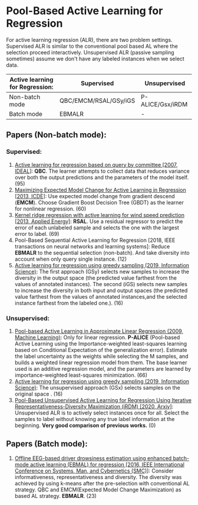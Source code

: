 # Pool-Based Active Learning for Regression

For active learning regression (ALR), there are two problem settings.
Supervised ALR is similar to the conventional pool based AL where the selection proceed interactively.
Unsupervised ALR (passive sampling sometimes) assume we don't have any labeled instances when we select data.

| Active learning for Regression: | Supervised            | Unsupervised     |
| ------------------------------- | --------------------- | ---------------- |
| Non-batch mode                  | QBC/EMCM/RSAL/GSy/iGS | P-ALICE/Gsx/iRDM |
| Batch mode                      | EBMALR                | -                |

## Papers (Non-batch mode):

### Supervised:
1. [Active learning for regression based on query by committee [2007, IDEAL]](https://link.springer.xilesou.top/chapter/10.1007/978-3-540-77226-2_22): 
  **QBC**.
  The learner attempts to collect data that reduces variance over both the output predictions and the parameters of the model itself. 
    (95)
2. [Maximizing Expected Model Change for Active Learning in Regression [2013, ICDE]](https://ieeexplore.ieee.org/abstract/document/6729489/): 
  Use expected model change from gradient descend (**EMCM**).
  Choose Gradient Boost Decision Tree (GBDT) as the learner for nonlinear regression.
  (60)
3. [Kernel ridge regression with active learning for wind speed prediction [2013, Applied Energy]](https://www.sciencedirect.com/science/article/pii/S0306261912006964):
  **RSAL**.
  Use a residual regressor to predict the error of each unlabeled sample and selects the one with the largest error to label.
 (69)
4. Pool-Based Sequential Active Learning for Regression [2018, IEEE transactions on neural networks and learning systems]: 
  Reduce **EBMALR** to the sequential selection (non-batch). 
  And take diversity into account when only query single instance.
  (12)
5. [Active learning for regression using greedy sampling (2019, Information Science)](https://www.sciencedirect.com/science/article/pii/S0020025518307680):
  The first approach (GSy) selects new samples to increase the diversity in the output space (the predicted value farthest from the values of annotated instances). 
  The second (iGS) selects new samples to increase the diversity in both input and output spaces (the predicted value farthest from the values of annotated instances,and the selected instance farthest from the labeled one.).
  (16)
    
### Unsupervised:
1. [Pool-based Active Learning in Approximate Linear Regression (2009, Machine Learning)](https://idp.springer.com/authorize?response_type=cookie&client_id=springerlink&redirect_uri=http://link.springer.com/article/10.1007/s10994-009-5100-3): 
  Only for linear regression.
  **P-ALICE** (Pool-based Active Learning using the Importance-weighted least-squares learning based on Conditional Expectation of the generalization error).
  Estimate the label uncertainty as the weights while selecting the M samples, and builds a weighted linear regression model from them.
  The base learner used is an additive regression model, and the parameters are learned by importance-weighted least-squares minimization. 
  (66)
2. [Active learning for regression using greedy sampling (2019, Information Science)](https://www.sciencedirect.com/science/article/pii/S0020025518307680):
  The unsupervised approach (GSx) selects samples on the original space .
  (16)
3. [Pool-Based Unsupervised Active Learning for Regression Using Iterative Representativeness-Diversity Maximization (iRDM) [2020, Arxiv]](https://arxiv.org/abs/2003.07658):
  Unsupervised ALR is to actively select instances once for all.
  Select the samples to label without knowing any true label information at the beginning.
  **Very good comparison of previous works.**
  (0)

## Papers (Batch mode):
1. [Offline EEG-based driver drowsiness estimation using enhanced batch-mode active learning (EBMAL) for regression [2016, IEEE International Conference on Systems, Man, and Cybernetics (SMC)]](https://ieeexplore.ieee.org/abstract/document/7844328/): 
   Consider informativeness, representativeness and diversity. 
   The diversity was achieved by using k-means after the pre-selection with conventional AL strategy.
   QBC and EMCM(Expected Model Change Maximization) as based AL strategy.
   **EBMALR**.
   (23)